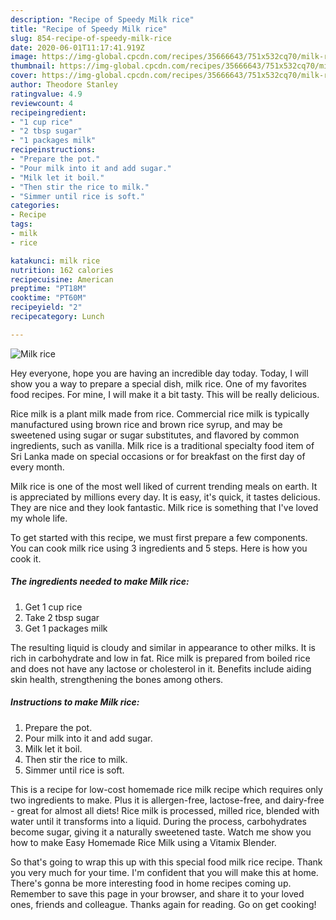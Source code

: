 ```yaml
---
description: "Recipe of Speedy Milk rice"
title: "Recipe of Speedy Milk rice"
slug: 854-recipe-of-speedy-milk-rice
date: 2020-06-01T11:17:41.919Z
image: https://img-global.cpcdn.com/recipes/35666643/751x532cq70/milk-rice-recipe-main-photo.jpg
thumbnail: https://img-global.cpcdn.com/recipes/35666643/751x532cq70/milk-rice-recipe-main-photo.jpg
cover: https://img-global.cpcdn.com/recipes/35666643/751x532cq70/milk-rice-recipe-main-photo.jpg
author: Theodore Stanley
ratingvalue: 4.9
reviewcount: 4
recipeingredient:
- "1 cup rice"
- "2 tbsp sugar"
- "1 packages milk"
recipeinstructions:
- "Prepare the pot."
- "Pour milk into it and add sugar."
- "Milk let it boil."
- "Then stir the rice to milk."
- "Simmer until rice is soft."
categories:
- Recipe
tags:
- milk
- rice

katakunci: milk rice 
nutrition: 162 calories
recipecuisine: American
preptime: "PT18M"
cooktime: "PT60M"
recipeyield: "2"
recipecategory: Lunch

---
```



![Milk rice](https://img-global.cpcdn.com/recipes/35666643/751x532cq70/milk-rice-recipe-main-photo.jpg)

Hey everyone, hope you are having an incredible day today. Today, I will show you a way to prepare a special dish, milk rice. One of my favorites food recipes. For mine, I will make it a bit tasty. This will be really delicious.

Rice milk is a plant milk made from rice. Commercial rice milk is typically manufactured using brown rice and brown rice syrup, and may be sweetened using sugar or sugar substitutes, and flavored by common ingredients, such as vanilla. Milk rice is a traditional specialty food item of Sri Lanka made on special occasions or for breakfast on the first day of every month.

Milk rice is one of the most well liked of current trending meals on earth. It is appreciated by millions every day. It is easy, it's quick, it tastes delicious. They are nice and they look fantastic. Milk rice is something that I've loved my whole life.


To get started with this recipe, we must first prepare a few components. You can cook milk rice using 3 ingredients and 5 steps. Here is how you cook it.

<!--inarticleads1-->

##### The ingredients needed to make Milk rice:

1. Get 1 cup rice
1. Take 2 tbsp sugar
1. Get 1 packages milk


The resulting liquid is cloudy and similar in appearance to other milks. It is rich in carbohydrate and low in fat. Rice milk is prepared from boiled rice and does not have any lactose or cholesterol in it. Benefits include aiding skin health, strengthening the bones among others. 

<!--inarticleads2-->

##### Instructions to make Milk rice:

1. Prepare the pot.
1. Pour milk into it and add sugar.
1. Milk let it boil.
1. Then stir the rice to milk.
1. Simmer until rice is soft.


This is a recipe for low-cost homemade rice milk recipe which requires only two ingredients to make. Plus it is allergen-free, lactose-free, and dairy-free - great for almost all diets! Rice milk is processed, milled rice, blended with water until it transforms into a liquid. During the process, carbohydrates become sugar, giving it a naturally sweetened taste. Watch me show you how to make Easy Homemade Rice Milk using a Vitamix Blender. 

So that's going to wrap this up with this special food milk rice recipe. Thank you very much for your time. I'm confident that you will make this at home. There's gonna be more interesting food in home recipes coming up. Remember to save this page in your browser, and share it to your loved ones, friends and colleague. Thanks again for reading. Go on get cooking!
